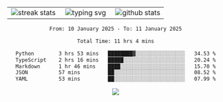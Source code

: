 <div align="center">
  <table style="border: none;" border="0" cellspacing="0" cellpadding="0">
    <tr>
      <td align="center" width="33%">
        <img src="https://github-readme-streak-stats.herokuapp.com/?user=kurtismassey&theme=tokyonight&hide_border=true" alt="streak stats" />
      </td>
      <td align="center" width="33%">
        <img src="https://readme-typing-svg.herokuapp.com/?font=Fira+Code&weight=600&size=15&duration=4000&pause=1000&color=00FF00&center=true&vCenter=true&random=false&width=150&lines=Hey%2C+I%27m+Kurtis!" alt="typing svg" />
      </td>
      <td align="center" width="33%">
        <img src="https://github-readme-stats.vercel.app/api?username=kurtismassey&show_icons=true&theme=tokyonight&hide_title=true" alt="github stats" />
      </td>
    </tr>
  </table>
</div>
<div align="center">

<!--START_SECTION:waka-->

```txt
From: 10 January 2025 - To: 11 January 2025

Total Time: 11 hrs 4 mins

Python        3 hrs 53 mins   ████████▓░░░░░░░░░░░░░░░░   34.53 %
TypeScript    2 hrs 16 mins   █████░░░░░░░░░░░░░░░░░░░░   20.24 %
Markdown      1 hr 46 mins    ████░░░░░░░░░░░░░░░░░░░░░   15.70 %
JSON          57 mins         ██░░░░░░░░░░░░░░░░░░░░░░░   08.52 %
YAML          53 mins         ██░░░░░░░░░░░░░░░░░░░░░░░   07.99 %
```

<!--END_SECTION:waka-->

  <img src="https://github-readme-activity-graph.vercel.app/graph?username=kurtismassey&theme=tokyo-night&hide_border=true&custom_title=Contribution%20Graph" />

</div>